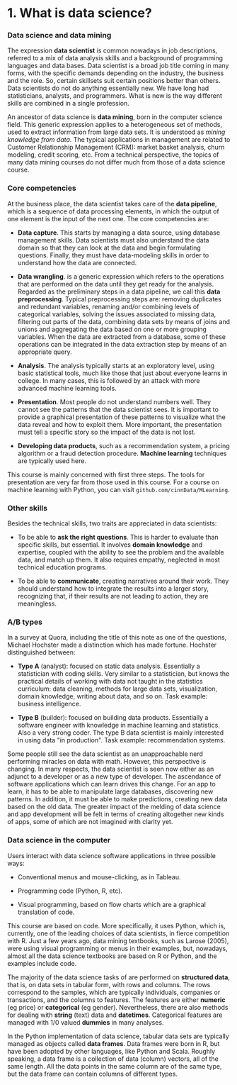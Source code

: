 # 1. What is data science?

### Data science and data mining

The expression **data scientist** is common nowadays in job descriptions, referred to a mix of data analysis skills and a background of programming languages and data bases. Data scientist is a broad job title coming in many forms, with the specific demands depending on the industry, the business and the role. So, certain skillsets suit certain positions better than others. Data scientists do not do anything essentially new. We have long had statisticians, analysts, and programmers. What is new is the way different skills are combined in a single profession.

An ancestor of data science is **data mining**, born in the computer science field. This generic expression applies to a heterogeneous set of methods, used to extract information from large data sets. It is understood as *mining knowledge from data*. The typical applications in management are related to Customer Relationship Management (CRM): market basket analysis, churn modeling, credit scoring, etc. From a technical perspective, the topics of many data mining courses do not differ much from those of a data science course.

### Core competencies

At the business place, the data scientist takes care of the **data pipeline**, which is a sequence of data processing elements, in which the output of one element is the input of the next one. The core competencies are:

* **Data capture**. This starts by managing a data source, using database management skills. Data scientists must also understand the data domain so that they can look at the data and begin formulating questions. Finally, they must have data-modeling skills in order to understand how the data are connected.

* **Data wrangling**. is a generic expression which refers to the operations that are performed on the data until they get ready for the analysis. Regarded as the preliminary steps in a data pipeline, we call this **data preprocessing**. Typical preprocessing steps are: removing duplicates and redundant variables, renaming and/or combining levels of categorical variables, solving the issues associated to missing data, filtering out parts of the data, combining data sets by means of joins and unions and aggregating the data based on one or more grouping variables. When the data are extracted from a database, some of these operations can be integrated in the data extraction step by means of an appropriate query.

* **Analysis**. The analysis typically starts at an exploratory level, using basic statistical tools, much like those that just about everyone learns in college. In many cases, this is followed by an attack with more advanced machine learning tools.

* **Presentation**. Most people do not understand numbers well. They cannot see the patterns that the data scientist sees. It is important to provide a graphical presentation of these patterns to visualize what the data reveal and how to exploit them. More important, the presentation must tell a specific story so the impact of the data is not lost.

* **Developing data products**, such as a recommendation system, a pricing algorithm or a fraud detection procedure. **Machine learning** techniques are typically used here.

This course is mainly concerned with first three steps. The tools for presentation are very far from those used in this course. For a course on machine learning with Python, you can visit `github.com/cinnData/MLearning`.

### Other skills

Besides the technical skills, two traits are appreciated in data scientists:

* To be able to **ask the right questions**. This is harder to evaluate than specific skills, but essential. It involves **domain knowledge** and expertise, coupled with the ability to see the problem and the available data, and match up them. It also requires empathy, neglected in most technical education programs.

* To be able to **communicate**, creating narratives around their work. They should understand how to integrate the results into a larger story, recognizing that, if their results are not leading to action, they are meaningless.

### A/B types

In a survey at Quora, including the title of this note as one of the questions, Michael Hochster made a distinction which has made fortune. Hochster distinguished between:

* **Type A** (analyst): focused on static data analysis. Essentially a statistician with coding skills. Very similar to a statistician, but knows the practical details of working with data not taught in the statistics curriculum: data cleaning, methods for large data sets, visualization, domain knowledge, writing about data, and so on. Task example: business intelligence.

* **Type B** (builder): focused on building data products. Essentially a software engineer with knowledge in machine learning and statistics. Also a very strong coder. The type B data scientist is mainly interested in using data "in production". Task example: recommendation systems.

Some people still see the data scientist as an unapproachable nerd performing miracles on data with math. However, this perspective is changing. In many respects, the data scientist is seen now either as an adjunct to a developer or as a new type of developer. The ascendance of software applications which can learn drives this change. For an app to learn, it has to be able to manipulate large databases, discovering new patterns. In addition, it must be able to make predictions, creating new data based on the old data. The greater impact of the melding of data science and app development will be felt in terms of creating altogether new kinds of apps, some of which are not imagined with clarity yet.

### Data science in the computer

Users interact with data science software applications in three possible ways:

* Conventional menus and mouse-clicking, as in Tableau.

* Programming code (Python, R, etc).

* Visual programming, based on flow charts which are a graphical translation of code.

This course are based on code. More specifically, it uses Python, which is, currently, one of the leading choices of data scientists, in fierce competition with R. Just a few years ago, data mining textbooks, such as Larose (2005), were using visual programming or menus in their examples, but, nowadays, almost all the data science textbooks are based on R or Python, and the examples include code.

The majority of the data science tasks of are performed on **structured data**, that is, on data sets in tabular form, with rows and columns. The rows correspond to the samples, which are typically individuals, companies or transactions, and the columns to features. The features are either **numeric** (eg price) or **categorical** (eg gender). Nevertheless, there are also methods for dealing with **string** (text) data and **datetimes**. Categorical features are managed with 1/0 valued **dummies** in many analyses.

In the Python implementation of data science, tabular data sets are typically managed as objects called **data frames**. Data frames were born in R, but have been adopted by other languages, like Python and Scala. Roughly speaking, a data frame is a collection of data (column) vectors, all of the same length. All the data points in the same column are of the same type, but the data frame can contain columns of different types.
